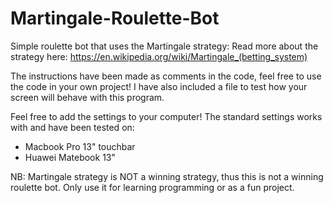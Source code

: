 # Martingale-Roulette-Bot
Simple roulette bot that uses the Martingale strategy:
Read more about the strategy here: https://en.wikipedia.org/wiki/Martingale_(betting_system)

The instructions have been made as comments in the code, feel free to use the code in your own project!
I have also included a file to test how your screen will behave with this program.

Feel free to add the settings to your computer!
The standard settings works with and have been tested on:
- Macbook Pro 13" touchbar
- Huawei Matebook 13" 

NB: Martingale strategy is NOT a winning strategy, thus this is not a winning roulette bot. Only use it for learning 
programming or as a fun project. 
